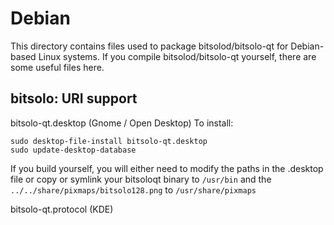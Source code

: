 
Debian
====================
This directory contains files used to package bitsolod/bitsolo-qt
for Debian-based Linux systems. If you compile bitsolod/bitsolo-qt yourself, there are some useful files here.

## bitsolo: URI support ##


bitsolo-qt.desktop  (Gnome / Open Desktop)
To install:

	sudo desktop-file-install bitsolo-qt.desktop
	sudo update-desktop-database

If you build yourself, you will either need to modify the paths in
the .desktop file or copy or symlink your bitsoloqt binary to `/usr/bin`
and the `../../share/pixmaps/bitsolo128.png` to `/usr/share/pixmaps`

bitsolo-qt.protocol (KDE)

